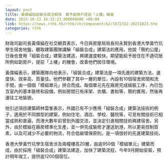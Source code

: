 ```yaml
---
layout: post
title: 黃偉綸指組裝合成法較快　冀予劏房戶提前「上樓」機會
date: 2022-10-23 16:32:23.000000000 +08:00
link: https://news.rthk.hk/rthk/ch/component/k2/1672312-20221023.htm
categories: rthk
---
```


財政司副司長黃偉綸在社交網頁表示，今日與房屋局局長何永賢到香港大學黃竹坑學生宿舍地盤，聽取建築團隊講解「組裝合成」建築法的應用。他說「簡約公屋」日後也會用「組裝合成」建築法建造，興建速度較快，期望能給予居住在不適切居所例如劏房戶，提前「上樓」的機會，改善他們居住環境。

黃偉綸表示，建築團隊向他表示，「組裝合成」建築法是一項先進的建築方法，速度快、效率高、質量佳。他們參觀了其中一層的單位，內設有10個宿舍房間和洗手間，由一個個「模組單元」拼合而成。每個單元先在廠房完成組裝工序，內已包含室內的基本裝修和設備，例如房間已有床架、衣櫃、書枱等，簡約實用，然後再運往工地裝嵌。

他引述項目建築師林雲峯表示，外國已有不少應用「組裝合成」建築法技術的例子，適用於不同類型的建築，例如住宅、酒店、學校、醫院等，可見有關技術已相當成熟和普遍，而港大數年前曾到外國交流，並決定引進相關技術興建宿舍。另外，由於模組在廠房標準化生產，並一併完成裝修才運送到港，所以更易控制質素，以及可減少不必要的物流，符合低碳環保原則，是一項很好的先進建築技術。

香港大學黃竹坑學生宿舍涉及兩幢樓高20層，由逾950個「模組單元」建築而成，由於採用「組裝合成」建築法建造，加快了建築流程，今年9月開始安裝，預計明年竣工，提供逾1200個宿位。
